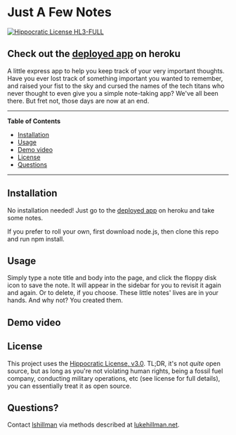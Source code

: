 # Just A Few Notes

[![Hippocratic License HL3-FULL](https://img.shields.io/static/v1?label=Hippocratic%20License&message=HL3-FULL&labelColor=5e2751&color=bc8c3d)](https://firstdonoharm.dev/version/3/0/full.html)

## Check out the [deployed app](https://lukes-amazing-note-taker.herokuapp.com/notes) on heroku

A little express app to help you keep track of your very important thoughts. Have you ever lost track of something important you wanted to remember, and raised your fist to the sky and cursed the names of the  tech titans who never thought to even give you a simple note-taking app? We've all been there. But fret not, those days are now at an end.

---
**Table of Contents**
* [Installation](#installation)
* [Usage](#usage)
* [Demo video](#demo-video)
* [License](#license)
* [Questions](#questions)
---


## Installation

No installation needed! Just go to the [deployed app](https://lukes-amazing-note-taker.herokuapp.com/notes) on heroku and take some notes.

If you prefer to roll your own, first download node.js, then clone this repo and run npm install.

## Usage

Simply type a note title and body into the page, and click the floppy disk icon to save the note. It will appear in the sidebar for you to revisit it again and again. Or to delete, if you choose. These little notes' lives are in your hands. And why not? You created them.

## Demo video





## License
This project uses the [Hippocratic License, v3.0](https://firstdonoharm.dev). TL;DR, it's not *quite* open source, but as long as you're not violating human rights, being a fossil fuel company, conducting military operations, etc (see license for full details), you can essentially treat it as open source.

## Questions?

Contact [lshillman](https://github.com/lshillman) via methods described at [lukehillman.net](https://lukehillman.net).